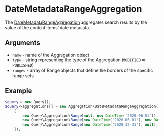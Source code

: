 # DateMetadataRangeAggregation

The [DateMetadataRangeAggregation](https://github.com/ibexa/core/blob/main/src/contracts/Repository/Values/Content/Query/Aggregation/DateMetadataRangeAggregation.php) aggregates search results by the value of the content items' date metadata.

## Arguments

- `name` - name of the Aggregation object
- `type` - string representing the type of the Aggregation (`MODIFIED` or `PUBLISHED`)
- `ranges` - array of Range objects that define the borders of the specific range sets

## Example

``` php
$query = new Query();
$query->aggregations[] = new Aggregation\DateMetadataRangeAggregation('date_metadata', Aggregation\DateMetadataRangeAggregation::PUBLISHED,
    [
        new Query\Aggregation\Range(null, new DateTime('2020-06-01')),
        new Query\Aggregation\Range(new DateTime('2020-06-01'), new DateTime('2020-12-31')),
        new Query\Aggregation\Range(new DateTime('2020-12-31'), null),
    ]);
```
